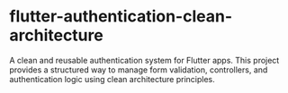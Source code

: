 # flutter-authentication-clean-architecture
A clean and reusable authentication system for Flutter apps. This project provides a structured way to manage form validation, controllers, and authentication logic using clean architecture principles.
